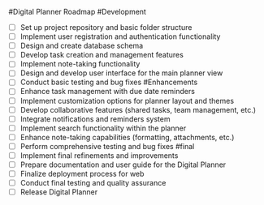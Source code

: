 #Digital Planner Roadmap
#Development
  - [ ] Set up project repository and basic folder structure
  - [ ] Implement user registration and authentication functionality
  - [ ] Design and create database schema
  - [ ] Develop task creation and management features
  - [ ] Implement note-taking functionality
  - [ ] Design and develop user interface for the main planner view
  - [ ] Conduct basic testing and bug fixes
#Enhancements
  - [ ] Enhance task management with due date reminders
  - [ ] Implement customization options for planner layout and themes
  - [ ] Develop collaborative features (shared tasks, team management, etc.)
  - [ ] Integrate notifications and reminders system
  - [ ] Implement search functionality within the planner
  - [ ] Enhance note-taking capabilities (formatting, attachments, etc.)
  - [ ] Perform comprehensive testing and bug fixes
#final
  - [ ] Implement final refinements and improvements
  - [ ] Prepare documentation and user guide for the Digital Planner
  - [ ] Finalize deployment process for web 
  - [ ] Conduct final testing and quality assurance
  - [ ] Release Digital Planner
